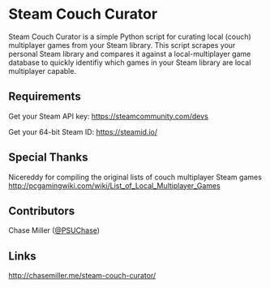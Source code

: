 # Steam Couch Curator

Steam Couch Curator is a simple Python script for curating local (couch) multiplayer games from your Steam library. This script scrapes your personal Steam library and compares it against a local-multiplayer game database to quickly identifiy which games in your Steam library are local multiplayer capable.

## Requirements
Get your Steam API key: https://steamcommunity.com/devs

Get your 64-bit Steam ID: https://steamid.io/

## Special Thanks

Nicereddy for compiling the original lists of couch multiplayer Steam games
http://pcgamingwiki.com/wiki/List_of_Local_Multiplayer_Games

## Contributors
Chase Miller ([@PSUChase](https://twitter.com/psuchase))

## Links
http://chasemiller.me/steam-couch-curator/